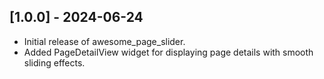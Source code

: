 ## [1.0.0] - 2024-06-24
- Initial release of awesome_page_slider.
- Added PageDetailView widget for displaying page details with smooth sliding effects.
